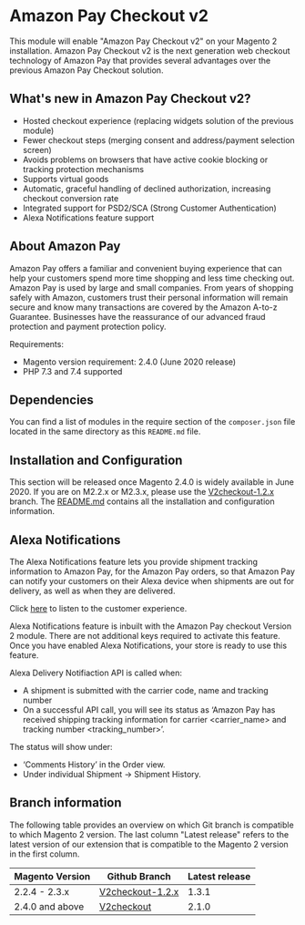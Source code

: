 # Amazon Pay Checkout v2

This module will enable "Amazon Pay Checkout v2" on your Magento 2 installation. Amazon Pay Checkout v2 is the next generation web checkout technology of Amazon Pay that provides several advantages over the previous Amazon Pay Checkout solution.

## What's new in Amazon Pay Checkout v2?

* Hosted checkout experience (replacing widgets solution of the previous module)
* Fewer checkout steps (merging consent and address/payment selection screen)
* Avoids problems on browsers that have active cookie blocking or tracking protection mechanisms
* Supports virtual goods
* Automatic, graceful handling of declined authorization, increasing checkout conversion rate
* Integrated support for PSD2/SCA (Strong Customer Authentication)
* Alexa Notifications feature support

## About Amazon Pay

Amazon Pay offers a familiar and convenient buying experience that can help your customers spend more time shopping and less time checking out. Amazon Pay is used by large and small companies. From years of shopping safely with Amazon, customers trust their personal information will remain secure and know many transactions are covered by the Amazon A-to-z Guarantee. Businesses have the reassurance of our advanced fraud protection and payment protection policy.

Requirements:
* Magento version requirement: 2.4.0 (June 2020 release)
* PHP 7.3 and 7.4 supported

## Dependencies

You can find a list of modules in the require section of the `composer.json` file located in the
same directory as this `README.md` file.

## Installation and Configuration
This section will be released once Magento 2.4.0 is widely available in June 2020.
If you are on M2.2.x or M2.3.x, please use the [V2checkout-1.2.x](https://github.com/amzn/amazon-payments-magento-2-plugin/tree/V2checkout-1.2.x) branch. The [README.md](https://github.com/amzn/amazon-payments-magento-2-plugin/tree/V2checkout-1.2.x#amazon-pay-checkout-v2) contains all the installation and configuration information.

## Alexa Notifications

The Alexa Notifications feature lets you provide shipment tracking information to Amazon Pay, for the Amazon Pay orders, so that Amazon Pay can notify your customers on their Alexa device when shipments are out for delivery, as well as when they are delivered.

Click [here](https://developer.amazon.com/docs/amazon-pay-onetime/delivery-notifications.html#heres-what-your-customer-will-experience) to listen to the customer experience.

Alexa Notifications feature is inbuilt with the Amazon Pay checkout Version 2 module. There are not additional keys required to activate this feature. Once you have enabled Alexa Notifications, your store is ready to use this feature.

Alexa Delivery Notifiaction API is called when:

- A shipment is submitted with the carrier code, name and tracking number
- On a successful API call, you will see its status as ‘Amazon Pay has received shipping tracking information for carrier <carrier_name> and tracking number <tracking_number>’.

The status will show under:
* ‘Comments History’ in the Order view.
* Under individual Shipment -> Shipment History.

## Branch information

The following table provides an overview on which Git branch is compatible to which Magento 2 version. The last column "Latest release" refers to the latest version of our extension that is compatible to the Magento 2 version in the first column. 

| Magento Version | Github Branch | Latest release |
| ------------- | ------------- | ------------- |
| 2.2.4 - 2.3.x | [V2checkout-1.2.x](https://github.com/amzn/amazon-payments-magento-2-plugin/tree/V2checkout-1.2.x) | 1.3.1 |
| 2.4.0 and above | [V2checkout](https://github.com/amzn/amazon-payments-magento-2-plugin/tree/V2checkout) | 2.1.0 |
